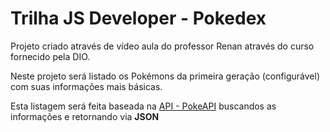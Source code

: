 # Trilha JS Developer - Pokedex

Projeto criado através de vídeo aula do professor Renan através do curso fornecido pela DIO.

Neste projeto será listado os Pokémons da primeira geração (configurável) com suas informações mais básicas.

Esta listagem será feita baseada na [API - PokeAPI](
https://pokeapi.co) buscandos as informações e retornando via **JSON**